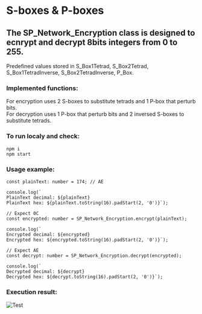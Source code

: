 # S-boxes & P-boxes

## The **SP_Network_Encryption** class is designed to ecnrypt and decrypt 8bits integers from 0 to 255.

Predefined values stored in S_Box1Tetrad, S_Box2Tetrad, S_Box1TetradInverse, S_Box2TetradInverse, P_Box.

### Implemented functions:
For encryption uses 2 S-boxes to substitute tetrads and 1 P-box that perturb bits.<br>
For decryption uses 1 P-box that perturb bits and 2 inversed S-boxes to substitute tetrads.

### To run localy and check:
```npm i``` <br>
```npm start```

### Usage example:
```
const plainText: number = 174; // AE

console.log(`
PlainText decimal: ${plainText}
PlainText hex: ${plainText.toString(16).padStart(2, '0')}`);

// Expect 0C
const encrypted: number = SP_Network_Encryption.encrypt(plainText);

console.log(`
Encrypted decimal: ${encrypted}
Encrypted hex: ${encrypted.toString(16).padStart(2, '0')}`);

// Expect AE
const decrypt: number = SP_Network_Encryption.decrypt(encrypted);

console.log(`
Decrypted decimal: ${decrypt}
Decrypted hex: ${decrypt.toString(16).padStart(2, '0')}`);
```
### Execution result:
![](/img/2023-05-14_15-36.png "Test")
